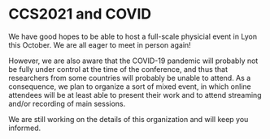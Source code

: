 # CCS2021 and COVID

We have good hopes to be able to host a full-scale physicial event in Lyon this October. We are all eager to meet in person again! 

However, we are also aware that the COVID-19 pandemic will probably not be fully under control at the time of the conference, and thus that researchers from some countries will probably be unable to attend. As a consequence, we plan to organize a sort of mixed event, in which online attendees will be at least able to present their work and to attend streaming and/or recording of main sessions.

We are still working on the details of this organization and will keep you informed.

